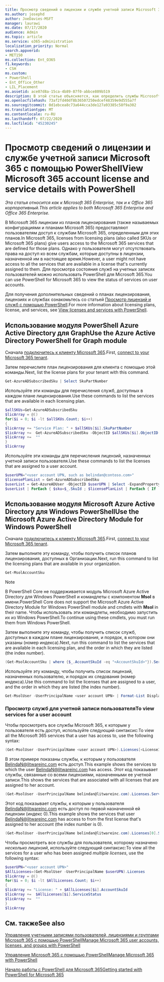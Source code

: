 ```yaml
---
title: Просмотр сведений о лицензии и службе учетной записи Microsoft 365 с помощью PowerShell
ms.author: josephd
author: JoeDavies-MSFT
manager: laurawi
ms.date: 07/17/2020
audience: Admin
ms.topic: article
ms.service: o365-administration
localization_priority: Normal
search.appverid:
- MET150
ms.collection: Ent_O365
f1.keywords:
- CSH
ms.custom:
- PowerShell
- Ent_Office_Other
- LIL_Placement
ms.assetid: ace07d8a-15ca-4b89-87f0-abbce809b519
description: В этой статье объясняется, как определить службы Microsoft 365, назначенные пользователям, с помощью PowerShell.
ms.openlocfilehash: 73af2fd40df8b36507250edcef48359e9d555a7f
ms.sourcegitcommit: 0d1ebcea8c73a644cca3de127a93385c58f9a302
ms.translationtype: MT
ms.contentlocale: ru-RU
ms.lasthandoff: 07/22/2020
ms.locfileid: "45230245"
---
```

# <a name="view-microsoft-365-account-license-and-service-details-with-powershell"></a><span data-ttu-id="07060-103">Просмотр сведений о лицензии и службе учетной записи Microsoft 365 с помощью PowerShell</span><span class="sxs-lookup"><span data-stu-id="07060-103">View Microsoft 365 account license and service details with PowerShell</span></span>

<span data-ttu-id="07060-104">*Эта статья относится как к Microsoft 365 Enterprise, так и к Office 365 корпоративный.*</span><span class="sxs-lookup"><span data-stu-id="07060-104">*This article applies to both Microsoft 365 Enterprise and Office 365 Enterprise.*</span></span>

<span data-ttu-id="07060-105">В Microsoft 365 лицензии из планов лицензирования (также называемых конфигурациями и планами Microsoft 365) предоставляют пользователям доступ к службам Microsoft 365, определенным для этих планов.</span><span class="sxs-lookup"><span data-stu-id="07060-105">In Microsoft 365, licenses from licensing plans (also called SKUs or Microsoft 365 plans) give users access to the Microsoft 365 services that are defined for those plans.</span></span> <span data-ttu-id="07060-106">Однако у пользователя могут отсутствовать права на доступ ко всем службам, которые доступны в лицензии, назначенной им в настоящее время.</span><span class="sxs-lookup"><span data-stu-id="07060-106">However, a user might not have access to all the services that are available in a license that's currently assigned to them.</span></span> <span data-ttu-id="07060-107">Для просмотра состояния служб на учетных записях пользователей можно использовать PowerShell для Microsoft 365.</span><span class="sxs-lookup"><span data-stu-id="07060-107">You can use PowerShell for Microsoft 365 to view the status of services on user accounts.</span></span> 

<span data-ttu-id="07060-108">Для получения дополнительных сведений о планах лицензирования, лицензиях и службах ознакомьтесь со статьей [Просмотр лицензий и служб с помощью PowerShell](view-licenses-and-services-with-office-365-powershell.md).</span><span class="sxs-lookup"><span data-stu-id="07060-108">For more information about licensing plans, license, and services, see [View licenses and services with PowerShell](view-licenses-and-services-with-office-365-powershell.md).</span></span>

## <a name="use-the-azure-active-directory-powershell-for-graph-module"></a><span data-ttu-id="07060-109">Использование модуля PowerShell Azure Active Directory для Graph</span><span class="sxs-lookup"><span data-stu-id="07060-109">Use the Azure Active Directory PowerShell for Graph module</span></span>

<span data-ttu-id="07060-110">Сначала [подключитесь к клиенту Microsoft 365](connect-to-office-365-powershell.md#connect-with-the-azure-active-directory-powershell-for-graph-module).</span><span class="sxs-lookup"><span data-stu-id="07060-110">First, [connect to your Microsoft 365 tenant](connect-to-office-365-powershell.md#connect-with-the-azure-active-directory-powershell-for-graph-module).</span></span>
  
<span data-ttu-id="07060-111">Затем перечислите план лицензирования для клиента с помощью этой команды.</span><span class="sxs-lookup"><span data-stu-id="07060-111">Next, list the license plans for your tenant with this command.</span></span>

```powershell
Get-AzureADSubscribedSku | Select SkuPartNumber
```

<span data-ttu-id="07060-112">Используйте эти команды для перечисления служб, доступных в каждом плане лицензирования.</span><span class="sxs-lookup"><span data-stu-id="07060-112">Use these commands to list the services that are available in each licensing plan.</span></span>

```powershell
$allSKUs=Get-AzureADSubscribedSku
$licArray = @()
for($i = 0; $i -lt $allSKUs.Count; $i++)
{
$licArray += "Service Plan: " + $allSKUs[$i].SkuPartNumber
$licArray +=  Get-AzureADSubscribedSku -ObjectID $allSKUs[$i].ObjectID | Select -ExpandProperty ServicePlans
$licArray +=  ""
}
$licArray
```

<span data-ttu-id="07060-113">Используйте эти команды для перечисления лицензий, назначенных учетной записи пользователя.</span><span class="sxs-lookup"><span data-stu-id="07060-113">Use these commands to list the licenses that are assigned to a user account.</span></span>

```powershell
$userUPN="<user account UPN, such as belindan@contoso.com>"
$licensePlanList = Get-AzureADSubscribedSku
$userList = Get-AzureADUser -ObjectID $userUPN | Select -ExpandProperty AssignedLicenses | Select SkuID 
$userList | ForEach { $sku=$_.SkuId ; $licensePlanList | ForEach { If ( $sku -eq $_.ObjectId.substring($_.ObjectId.length - 36, 36) ) { Write-Host $_.SkuPartNumber } } }
```

## <a name="use-the-microsoft-azure-active-directory-module-for-windows-powershell"></a><span data-ttu-id="07060-114">Использование модуля Microsoft Azure Active Directory для Windows PowerShell</span><span class="sxs-lookup"><span data-stu-id="07060-114">Use the Microsoft Azure Active Directory Module for Windows PowerShell</span></span>

<span data-ttu-id="07060-115">Сначала [подключитесь к клиенту Microsoft 365](connect-to-office-365-powershell.md#connect-with-the-microsoft-azure-active-directory-module-for-windows-powershell).</span><span class="sxs-lookup"><span data-stu-id="07060-115">First, [connect to your Microsoft 365 tenant](connect-to-office-365-powershell.md#connect-with-the-microsoft-azure-active-directory-module-for-windows-powershell).</span></span>

<span data-ttu-id="07060-116">Затем выполните эту команду, чтобы получить список планов лицензирования, доступных в Организации.</span><span class="sxs-lookup"><span data-stu-id="07060-116">Next, run this command to list the licensing plans that are available in your organization.</span></span> 

```powershell
Get-MsolAccountSku
```
>[!Note]
><span data-ttu-id="07060-117">В PowerShell Core не поддерживается модуль Microsoft Azure Active Directory для Windows PowerShell и командлеты с компонентом **Msol** в имени.</span><span class="sxs-lookup"><span data-stu-id="07060-117">PowerShell Core does not support the Microsoft Azure Active Directory Module for Windows PowerShell module and cmdlets with **Msol** in their name.</span></span> <span data-ttu-id="07060-118">Чтобы использовать эти командлеты, необходимо запустить их из Windows PowerShell.</span><span class="sxs-lookup"><span data-stu-id="07060-118">To continue using these cmdlets, you must run them from Windows PowerShell.</span></span>
>

<span data-ttu-id="07060-119">Затем выполните эту команду, чтобы получить список служб, доступных в каждом плане лицензирования, и порядок, в котором они указаны (номер индекса).</span><span class="sxs-lookup"><span data-stu-id="07060-119">Next, run this command to list the services that are available in each licensing plan, and the order in which they are listed (the index number).</span></span>

```powershell
(Get-MsolAccountSku | where {$_.AccountSkuId -eq "<AccountSkuId>"}).ServiceStatus
```
  
<span data-ttu-id="07060-120">Используйте эту команду, чтобы получить список лицензий, назначенных пользователю, и порядок их следования (номер индекса).</span><span class="sxs-lookup"><span data-stu-id="07060-120">Use this command to list the licenses that are assigned to a user, and the order in which they are listed (the index number).</span></span>

```powershell
Get-MsolUser -UserPrincipalName <user account UPN> | Format-List DisplayName,Licenses
```

### <a name="to-view-services-for-a-user-account"></a><span data-ttu-id="07060-121">Просмотр служб для учетной записи пользователя</span><span class="sxs-lookup"><span data-stu-id="07060-121">To view services for a user account</span></span>

<span data-ttu-id="07060-122">Чтобы просмотреть все службы Microsoft 365, к которым у пользователя есть доступ, используйте следующий синтаксис:</span><span class="sxs-lookup"><span data-stu-id="07060-122">To view all the Microsoft 365 services that a user has access to, use the following syntax:</span></span>
  
```powershell
(Get-MsolUser -UserPrincipalName <user account UPN>).Licenses[<LicenseIndexNumber>].ServiceStatus
```

<span data-ttu-id="07060-123">В этом примере показаны службы, к которым у пользователя BelindaN@litwareinc.com есть доступ.</span><span class="sxs-lookup"><span data-stu-id="07060-123">This example shows the services to which the user BelindaN@litwareinc.com has access.</span></span> <span data-ttu-id="07060-124">Этот код показывает службы, связанные со всеми лицензиями, назначенными ее учетной записи.</span><span class="sxs-lookup"><span data-stu-id="07060-124">This shows the services that are associated with all licenses that are assigned to her account.</span></span>
  
```powershell
(Get-MsolUser -UserPrincipalName belindan@litwareinc.com).Licenses.ServiceStatus
```

<span data-ttu-id="07060-125">Этот код показывает службы, к которым у пользователя BelindaN@litwareinc.com есть доступ по первой назначенной ей лицензии (индекс 0).</span><span class="sxs-lookup"><span data-stu-id="07060-125">This example shows the services that user BelindaN@litwareinc.com has access to from the first license that's assigned to her account (the index number is 0).</span></span>
  
```powershell
(Get-MsolUser -UserPrincipalName belindan@litwareinc.com).Licenses[0].ServiceStatus
```

<span data-ttu-id="07060-126">Чтобы просмотреть все службы для пользователя, которому назначено *несколько лицензий*, используйте следующий синтаксис:</span><span class="sxs-lookup"><span data-stu-id="07060-126">To view all the services for a user who has been assigned *multiple licenses*, use the following syntax:</span></span>

```powershell
$userUPN="<user account UPN>"
$AllLicenses=(Get-MsolUser -UserPrincipalName $userUPN).Licenses
$licArray = @()
for($i = 0; $i -lt $AllLicenses.Count; $i++)
{
$licArray += "License: " + $AllLicenses[$i].AccountSkuId
$licArray +=  $AllLicenses[$i].ServiceStatus
$licArray +=  ""
}
$licArray
```
 
## <a name="see-also"></a><span data-ttu-id="07060-127">См. также</span><span class="sxs-lookup"><span data-stu-id="07060-127">See also</span></span>

[<span data-ttu-id="07060-128">Управление учетными записями пользователей, лицензиями и группами Microsoft 365 с помощью PowerShell</span><span class="sxs-lookup"><span data-stu-id="07060-128">Manage Microsoft 365 user accounts, licenses, and groups with PowerShell</span></span>](manage-user-accounts-and-licenses-with-office-365-powershell.md)
  
[<span data-ttu-id="07060-129">Управление Microsoft 365 с помощью PowerShell</span><span class="sxs-lookup"><span data-stu-id="07060-129">Manage Microsoft 365 with PowerShell</span></span>](manage-office-365-with-office-365-powershell.md)
  
[<span data-ttu-id="07060-130">Начало работы с PowerShell для Microsoft 365</span><span class="sxs-lookup"><span data-stu-id="07060-130">Getting started with PowerShell for Microsoft 365</span></span>](getting-started-with-office-365-powershell.md)
